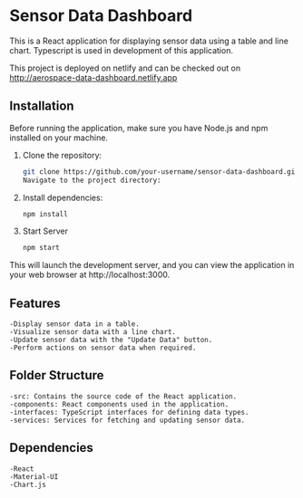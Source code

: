 # Sensor Data Dashboard

This is a React application for displaying sensor data using a table and line chart.
Typescript is used in development of this application.

This project is deployed on netlify and can be checked out on http://aerospace-data-dashboard.netlify.app

## Installation

Before running the application, make sure you have Node.js and npm installed on your machine.

1. Clone the repository:

    ```bash
   git clone https://github.com/your-username/sensor-data-dashboard.git
   Navigate to the project directory:

2. Install dependencies:
    ```bash
    npm install

3. Start Server
    ```bash
    npm start

This will launch the development server, and you can view the application in your web browser at http://localhost:3000.

## Features
    -Display sensor data in a table.
    -Visualize sensor data with a line chart.
    -Update sensor data with the "Update Data" button.
    -Perform actions on sensor data when required.
## Folder Structure
    -src: Contains the source code of the React application.
    -components: React components used in the application.
    -interfaces: TypeScript interfaces for defining data types.
    -services: Services for fetching and updating sensor data.

## Dependencies
    -React
    -Material-UI
    -Chart.js
